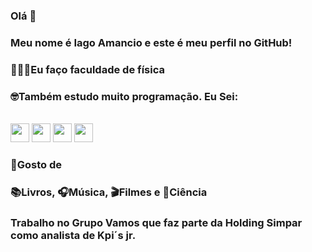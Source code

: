 ### Olá 👋
                    
### Meu nome é Iago Amancio e este é meu perfil no GitHub!

### 🧑🏾‍🔬Eu faço faculdade de física

### 🤓Também estudo muito programação. Eu Sei:
<br>
<img loading="lazy" src="https://cdn.jsdelivr.net/gh/devicons/devicon/icons/python/python-original.svg" width="30" height="30"/> <img loading="lazy" src="https://cdn.jsdelivr.net/gh/devicons/devicon/icons/javascript/javascript-original.svg" width="30" height="30"/> <img loading="lazy" src="https://cdn.jsdelivr.net/gh/devicons/devicon/icons/jupyter/jupyter-original.svg" width="30" height="30"/> <img loading="lazy" src="https://cdn.jsdelivr.net/gh/devicons/devicon/icons/pandas/pandas-original.svg" width="30" height="30"/>

### 🔭Gosto de

### 📚Livros, 🎧Música, 🎬Filmes e 🔬Ciência

### Trabalho no Grupo Vamos que faz parte da Holding Simpar como analista de Kpi´s jr.            

<!--
**iagoamancio/iagoamancio** is a ✨ _special_ ✨ repository because its `README.md` (this file) appears on your GitHub profile.

Here are some ideas to get you started:

- 🔭 I’m currently working on ...
- 🌱 I’m currently learning ...
- 👯 I’m looking to collaborate on ...
- 🤔 I’m looking for help with ...
- 💬 Ask me about ...
- 📫 How to reach me: ...
- 😄 Pronouns: ...
- ⚡ Fun fact: ...
-->
